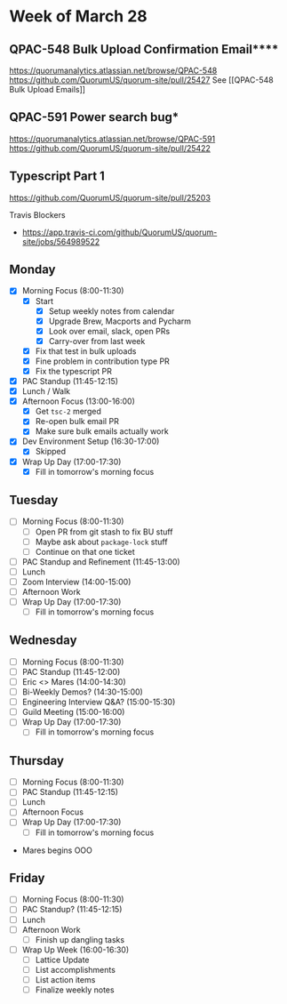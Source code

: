# Week of March 28
## QPAC-548 Bulk Upload Confirmation Email****
https://quorumanalytics.atlassian.net/browse/QPAC-548
https://github.com/QuorumUS/quorum-site/pull/25427
See [[QPAC-548 Bulk Upload Emails]]

## QPAC-591 Power search bug*
https://quorumanalytics.atlassian.net/browse/QPAC-591
https://github.com/QuorumUS/quorum-site/pull/25422

## Typescript Part 1
https://github.com/QuorumUS/quorum-site/pull/25203

Travis Blockers
 * https://app.travis-ci.com/github/QuorumUS/quorum-site/jobs/564989522

## Monday
 - [x] Morning Focus (8:00-11:30)
	 - [x] Start
		 - [x] Setup weekly notes from calendar
		 - [x] Upgrade Brew, Macports and Pycharm
		 - [x] Look over email, slack, open PRs
		 - [x] Carry-over from last week
	 - [x] Fix that test in bulk uploads
	 - [x] Fine problem in contribution type PR
	 - [x] Fix the typescript PR
 - [x] PAC Standup (11:45-12:15)
 - [x] Lunch / Walk
 - [x] Afternoon Focus (13:00-16:00)
	 - [x] Get `tsc-2` merged
	 - [x] Re-open bulk email PR
	 - [x] Make sure bulk emails actually work
 - [x] Dev Environment Setup (16:30-17:00)
	 - [x] Skipped
 - [x] Wrap Up Day (17:00-17:30)
	 - [x] Fill in tomorrow's morning focus

## Tuesday
 - [ ] Morning Focus (8:00-11:30)
	 - [ ] Open PR from git stash to fix BU stuff
	 - [ ] Maybe ask about `package-lock` stuff
	 - [ ] Continue on that one ticket
 - [ ] PAC Standup and Refinement (11:45-13:00)
 - [ ] Lunch
 - [ ] Zoom Interview (14:00-15:00)
 - [ ] Afternoon Work
 - [ ] Wrap Up Day (17:00-17:30)
	 - [ ] Fill in tomorrow's morning focus

## Wednesday
 - [ ] Morning Focus (8:00-11:30)
 - [ ] PAC Standup (11:45-12:00)
 - [ ] Eric <> Mares (14:00-14:30)
 - [ ] Bi-Weekly Demos? (14:30-15:00)
 - [ ] Engineering Interview Q&A? (15:00-15:30)
 - [ ] Guild Meeting  (15:00-16:00)
 - [ ] Wrap Up Day (17:00-17:30)
	 - [ ] Fill in tomorrow's morning focus

## Thursday
 - [ ] Morning Focus (8:00-11:30)
 - [ ] PAC Standup (11:45-12:15)
 - [ ] Lunch
 - [ ] Afternoon Focus
 - [ ] Wrap Up Day (17:00-17:30)
	 - [ ] Fill in tomorrow's morning focus

 - Mares begins OOO

## Friday
 - [ ] Morning Focus (8:00-11:30)
 - [ ] PAC Standup? (11:45-12:15)
 - [ ] Lunch
 - [ ] Afternoon Work
	 - [ ] Finish up dangling tasks
 - [ ] Wrap Up Week (16:00-16:30)
	 - [ ] Lattice Update
	 - [ ] List accomplishments
	 - [ ] List action items
	 - [ ] Finalize weekly notes